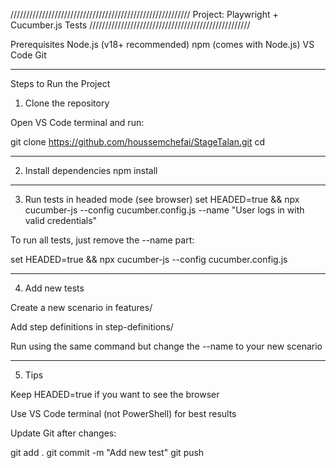 ///////////////////////////////////////////////////////// Project: Playwright + Cucumber.js Tests ///////////////////////////////////////////////////

 Prerequisites
Node.js (v18+ recommended)
npm (comes with Node.js)
VS Code
Git

-------------------------------------------------------------------------------------------------------------------------------------------------

Steps to Run the Project
1. Clone the repository

Open VS Code terminal and run:

git clone <https://github.com/houssemchefai/StageTalan.git>
cd <repository-folder>

-------------------------------------------------------------------------------------------------------------------------------------------------


2. Install dependencies
npm install

------------------------------------------------------------------------------------------------------------------------------------------------


3. Run tests in headed mode (see browser)
set HEADED=true && npx cucumber-js --config cucumber.config.js --name "User logs in with valid credentials"


To run all tests, just remove the --name part:

set HEADED=true && npx cucumber-js --config cucumber.config.js

-----------------------------------------------------------------------------------------------------------------------------------------------------


4. Add new tests

Create a new scenario in features/

Add step definitions in step-definitions/

Run using the same command but change the --name to your new scenario

----------------------------------------------------------------------------------------------------------------------------------------------------


5. Tips

Keep HEADED=true if you want to see the browser

Use VS Code terminal (not PowerShell) for best results

Update Git after changes:

git add .
git commit -m "Add new test"
git push

